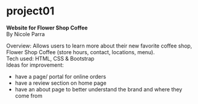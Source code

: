 # project01
<b>Website for Flower Shop Coffee</b><br>
By Nicole Parra<br>

Overview: Allows users to learn more about their new favorite coffee shop, Flower Shop Coffee (store hours, contact, locations, menu).<br>
Tech used: HTML, CSS & Bootstrap<br>
Ideas for improvement:
<ul>
  <li>have a page/ portal for online orders</li>
  <li>have a review section on home page</li>
  <li>have an about page to better understand the brand and where they come from</li> 
  </ul>

